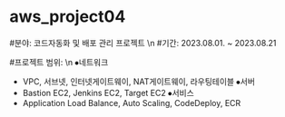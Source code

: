 # aws_project04

#분야: 코드자동화 및 배포 관리 프로젝트 
\n
#기간: 2023.08.01. ~ 2023.08.21

#프로젝트 범위: 
\n
⦁네트워크
 - VPC, 서브넷, 인터넷게이트웨이, NAT게이트웨이, 라우팅테이블
⦁서버
 - Bastion EC2, Jenkins EC2, Target EC2
⦁서비스
 - Application Load Balance, Auto Scaling, CodeDeploy, ECR 